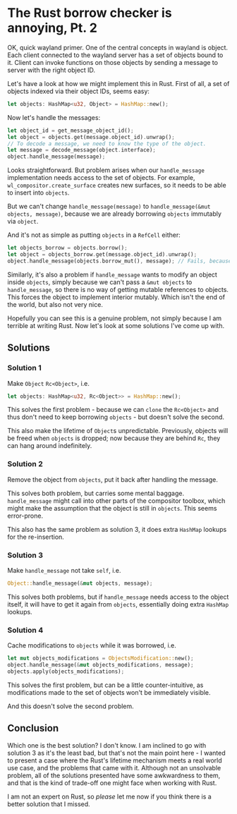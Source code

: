 # The Rust borrow checker is annoying, Pt. 2

OK, quick wayland primer. One of the central concepts in wayland is object. Each client connected to the wayland server has a set of objects bound to it. Client can invoke functions on those objects by sending a message to server with the right object ID.

Let's have a look at how we might implement this in Rust. First of all, a set of objects indexed via their object IDs, seems easy:

```rust
let objects: HashMap<u32, Object> = HashMap::new();
```

Now let's handle the messages:

```rust
let object_id = get_message_object_id();
let object = objects.get(message.object_id).unwrap();
// To decode a message, we need to know the type of the object.
let message = decode_message(object.interface);
object.handle_message(message);
```

Looks straightforward. But problem arises when our `handle_message` implementation needs access to the set of objects. For example, `wl_compositor.create_surface` creates new surfaces, so it needs to be able to insert into `objects`.

But we can't change `handle_message(message)` to `handle_message(&mut objects, message)`, because we are already borrowing `objects` immutably via `object`.

And it's not as simple as putting `objects` in a `RefCell` either:

```rust
let objects_borrow = objects.borrow();
let object = objects_borrow.get(message.object_id).unwrap();
object.handle_message(objects.borrow_mut(), message); // Fails, because a borrow already exists
```

Similarly, it's also a problem if `handle_message` wants to modify an object inside `objects`, simply because we can't pass a `&mut objects` to `handle_message`, so there is no way of getting mutable references to objects. This forces the object to implement interior mutably. Which isn't the end of the world, but also not very nice.

Hopefully you can see this is a genuine problem, not simply because I am terrible at writing Rust. Now let's look at some solutions I've come up with.

## Solutions

### Solution 1

Make `Object` `Rc<Object>`, i.e.

```rust
let objects: HashMap<u32, Rc<Object>> = HashMap::new();
```

This solves the first problem - because we can `clone` the `Rc<Object>` and thus don't need to keep borrowing `objects` - but doesn't solve the second.

This also make the lifetime of `Object`s unpredictable. Previously, objects will be freed when `objects` is dropped; now because they are behind `Rc`, they can hang around indefinitely.

### Solution 2

Remove the object from `objects`, put it back after handling the message.

This solves both problem, but carries some mental baggage. `handle_message` might call into other parts of the compositor toolbox, which might make the assumption that the object is still in `objects`. This seems error-prone.

This also has the same problem as solution 3, it does extra `HashMap` lookups for the re-insertion.

### Solution 3

Make `handle_message` not take `self`, i.e.

```rust
Object::handle_message(&mut objects, message);
```

This solves both problems, but if `handle_message` needs access to the object itself, it will have to get it again from `objects`, essentially doing extra `HashMap` lookups.

### Solution 4

Cache modifications to `objects` while it was borrowed, i.e.

```rust
let mut objects_modifications = ObjectsModification::new();
object.handle_message(&mut objects_modifications, message);
objects.apply(objects_modifications);
```

This solves the first problem, but can be a little counter-intuitive, as modifications made to the set of objects won't be immediately visible.

And this doesn't solve the second problem.

## Conclusion

Which one is the best solution? I don't know. I am inclined to go with solution 3 as it's the least bad, but that's not the main point here - I wanted to present a case where the Rust's lifetime mechanism meets a real world use case, and the problems that came with it. Although not an unsolvable problem, all of the solutions presented have some awkwardness to them, and that is the kind of trade-off one might face when working with Rust.

I am not an expert on Rust, so _please_ let me now if you think there is a better solution that I missed.


